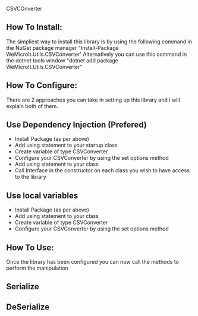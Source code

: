 CSVCOnverter

How To Install:
----------
The simpliest way to install this library is by using the following command in the NuGet package manager
"Install-Package WeMicroIt.Utils.CSVConverter'
Alternatively you can use this command in the dotnet tools window
"dotnet add package WeMicroIt.Utils.CSVConverter"

How To Configure:
----------
There are 2 approaches you can take in setting up this library and I will explain both of them.

Use Dependency Injection (Prefered)
----------
- Install Package (as per above)
- Add using statement to your startup class
- Create variable of type CSVConverter
- Configure your CSVConverter by using the set options method
- Add using statement to your class
- Call Interface in the constructor on each class you wish to have access to the library

Use local variables
----------
- Install Package (as per above)
- Add using statement to your class
- Create variable of type CSVConverter 
- Configure your CSVConverter by using the set options method

How To Use:
----------
Once the library has been configured you can now call the methods to perform the manipulation

Serialize
----------


DeSerialize
----------
